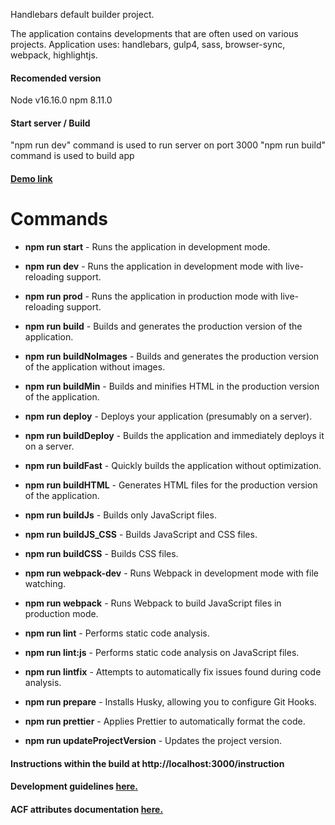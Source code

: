Handlebars default builder project.

The application contains developments that are often used on various projects.
Application uses: handlebars, gulp4, sass, browser-sync, webpack, highlightjs.

#### Recomended version

Node v16.16.0
npm 8.11.0

#### Start server / Build

"npm run dev" command is used to run server on port 3000
"npm run build" command is used to build app

#### [Demo link](https://default-node-optimized-site.redlab.site/)

# Commands

- **npm run start** - Runs the application in development mode.

- **npm run dev** - Runs the application in development mode with live-reloading support.

- **npm run prod** - Runs the application in production mode with live-reloading support.

- **npm run build** - Builds and generates the production version of the application.

- **npm run buildNoImages** - Builds and generates the production version of the application without images.

- **npm run buildMin** - Builds and minifies HTML in the production version of the application.

- **npm run deploy** - Deploys your application (presumably on a server).

- **npm run buildDeploy** - Builds the application and immediately deploys it on a server.

- **npm run buildFast** - Quickly builds the application without optimization.

- **npm run buildHTML** - Generates HTML files for the production version of the application.

- **npm run buildJs** - Builds only JavaScript files.

- **npm run buildJS_CSS** - Builds JavaScript and CSS files.

- **npm run buildCSS** - Builds CSS files.

- **npm run webpack-dev** - Runs Webpack in development mode with file watching.

- **npm run webpack** - Runs Webpack to build JavaScript files in production mode.

- **npm run lint** - Performs static code analysis.

- **npm run lint:js** - Performs static code analysis on JavaScript files.

- **npm run lintfix** - Attempts to automatically fix issues found during code analysis.

- **npm run prepare** - Installs Husky, allowing you to configure Git Hooks.

- **npm run prettier** - Applies Prettier to automatically format the code.

- **npm run updateProjectVersion** - Updates the project version.

#### Instructions within the build at http://localhost:3000/instruction

#### Development guidelines [here.](https://docs.google.com/document/d/1VL7gTNyquUN3zSfsHtRyk-pJpW4S7dBvl4EKVhxoKlw/edit 'here')

#### ACF attributes documentation [here.](https://documentation.redlab.site/ 'here')
